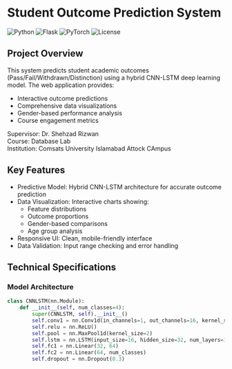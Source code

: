 # Student Outcome Prediction System

![Python](https://img.shields.io/badge/python-3.8%2B-blue)
![Flask](https://img.shields.io/badge/flask-2.0%2B-lightgrey)
![PyTorch](https://img.shields.io/badge/pytorch-1.8%2B-orange)
![License](https://img.shields.io/badge/license-MIT-green)

## Project Overview
This system predicts student academic outcomes (Pass/Fail/Withdrawn/Distinction) using a hybrid CNN-LSTM deep learning model. The web application provides:
- Interactive outcome predictions
- Comprehensive data visualizations
- Gender-based performance analysis
- Course engagement metrics

Supervisor: Dr. Shehzad Rizwan  
Course: Database Lab  
Institution: Comsats University Islamabad Attock CAmpus

## Key Features
- Predictive Model: Hybrid CNN-LSTM architecture for accurate outcome prediction
- Data Visualization: Interactive charts showing:
  - Feature distributions
  - Outcome proportions
  - Gender-based comparisons
  - Age group analysis
- Responsive UI: Clean, mobile-friendly interface
- Data Validation: Input range checking and error handling

## Technical Specifications
### Model Architecture
```python
class CNNLSTM(nn.Module):
    def __init__(self, num_classes=4):
        super(CNNLSTM, self).__init__()
        self.conv1 = nn.Conv1d(in_channels=1, out_channels=16, kernel_size=3, padding=1)
        self.relu = nn.ReLU()
        self.pool = nn.MaxPool1d(kernel_size=2)
        self.lstm = nn.LSTM(input_size=16, hidden_size=32, num_layers=1, batch_first=True)
        self.fc1 = nn.Linear(32, 64)
        self.fc2 = nn.Linear(64, num_classes)
        self.dropout = nn.Dropout(0.3)

